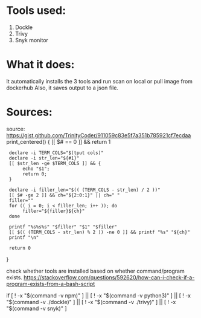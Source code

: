 
# Tools used:
1. Dockle
2. Trivy
3. Snyk monitor

# What it does:
It automatically installs the 3 tools and run scan on local or pull image from dockerhub
Also, it saves output to a json file.

# Sources:
source: https://gist.github.com/TrinityCoder/911059c83e5f7a351b785921cf7ecdaa
print_centered() {
     [[ $# == 0 ]] && return 1

     declare -i TERM_COLS="$(tput cols)"
     declare -i str_len="${#1}"
     [[ $str_len -ge $TERM_COLS ]] && {
          echo "$1";
          return 0;
     }

     declare -i filler_len="$(( (TERM_COLS - str_len) / 2 ))"
     [[ $# -ge 2 ]] && ch="${2:0:1}" || ch=" "
     filler=""
     for (( i = 0; i < filler_len; i++ )); do
          filler="${filler}${ch}"
     done

     printf "%s%s%s" "$filler" "$1" "$filler"
     [[ $(( (TERM_COLS - str_len) % 2 )) -ne 0 ]] && printf "%s" "${ch}"
     printf "\n"

     return 0
}

check whether tools are installed based on whether command/program exists.
https://stackoverflow.com/questions/592620/how-can-i-check-if-a-program-exists-from-a-bash-script

if  [ ! -x "$(command -v npm)" ] || [ ! -x "$(command -v python3)" ] || [ ! -x "$(command -v ./dockle)" ] || [ ! -x "$(command -v ./trivy)" ] || [ ! -x "$(command -v snyk)" ]

